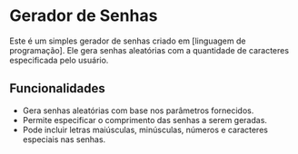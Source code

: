 # Gerador de Senhas

Este é um simples gerador de senhas criado em [linguagem de programação]. Ele gera senhas aleatórias com a quantidade de caracteres especificada pelo usuário.

## Funcionalidades

- Gera senhas aleatórias com base nos parâmetros fornecidos.
- Permite especificar o comprimento das senhas a serem geradas.
- Pode incluir letras maiúsculas, minúsculas, números e caracteres especiais nas senhas.
